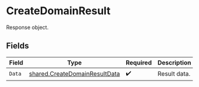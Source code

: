 # CreateDomainResult

Response object.


## Fields

| Field                                                                                 | Type                                                                                  | Required                                                                              | Description                                                                           |
| ------------------------------------------------------------------------------------- | ------------------------------------------------------------------------------------- | ------------------------------------------------------------------------------------- | ------------------------------------------------------------------------------------- |
| `Data`                                                                                | [shared.CreateDomainResultData](../../../pkg/models/shared/createdomainresultdata.md) | :heavy_check_mark:                                                                    | Result data.                                                                          |